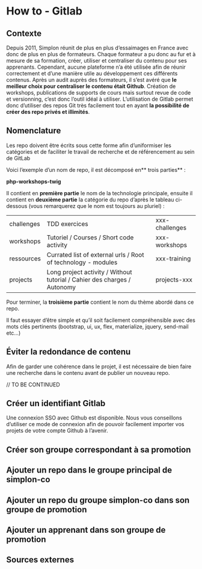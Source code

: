 # How to - Gitlab

## Contexte

Depuis 2011, Simplon réunit de plus en plus d’essaimages en France avec donc de plus en plus de formateurs. Chaque formateur a pu donc au fur et à mesure de sa formation, créer, utiliser et centraliser du contenu pour ses apprenants. Cependant, aucune plateforme n’a été utilisée afin de réunir correctement et d’une manière utile au développement ces différents contenus. Après un audit auprès des formateurs, il s’est avéré que **le meilleur choix pour centraliser le contenu était Github**. Création de workshops, publications de supports de cours mais surtout revue de code et versionning, c’est donc l’outil idéal à utiliser. L’utilisation de Gitlab permet donc d’utiliser des repos Git très facilement tout en ayant **la possibilité de créer des repo privés et illimités**.

## Nomenclature

Les repo doivent être écrits sous cette forme afin d’uniformiser les catégories et de faciliter le travail de recherche et de référencement au sein de GitLab

Voici l’exemple d’un nom de repo, il est décomposé en** trois parties** :

**php-workshops-twig**

Il contient en **première partie** le nom de la technologie principale, ensuite il contient en **deuxième partie** la catégorie du repo d’après le tableau ci-dessous (vous remarquerez que le nom est toujours au pluriel) :

<table>
  <tr>
    <td>challenges</td>
    <td>TDD exercices</td>
    <td>xxx-challenges</td>
  </tr>
  <tr>
    <td>workshops</td>
    <td>Tutoriel / Courses / Short code activity</td>
    <td>xxx-workshops</td>
  </tr>
  <tr>
    <td>ressources</td>
    <td>Currated list of external urls / Root of technology - modules</td>
    <td>xxx-training</td>
  </tr>
  <tr>
    <td>projects</td>
    <td>Long project activity / Without tutorial / Cahier des charges / Autonomy</td>
    <td>projects-xxx</td>
  </tr>
</table>


Pour terminer, la **troisième partie** contient le nom du thème abordé dans ce repo.

Il faut essayer d’être simple et qu’il soit facilement compréhensible avec des mots clés pertinents (bootstrap, ui, ux, flex, materialize, jquery, send-mail etc…)

## Éviter la redondance de contenu

Afin de garder une cohérence dans le projet, il est nécessaire de bien faire une recherche dans le contenu avant de publier un nouveau repo.

// TO BE CONTINUED

## Créer un identifiant Gitlab

Une connexion SSO avec Github est disponible. Nous vous conseillons d’utiliser ce mode de connexion afin de pouvoir facilement importer vos projets de votre compte Github à l’avenir.

## Créer son groupe correspondant à sa promotion

## Ajouter un repo dans le groupe principal de simplon-co

## Ajouter un repo du groupe simplon-co dans son groupe de promotion

## Ajouter un apprenant dans son groupe de promotion

## Sources externes

